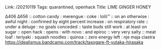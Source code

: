 Link: /20210119
Tags: quarantined, openhack
Title: LIME GINGER HONEY
  
∆406 ∆656 :: cotton candy : merengue : coke : lolô™ :: on an otherwise : awful night : confirmed by eight percent increase : on respiratory rate :: under a deluge : no goals conceded :: taste buds still work : at least on sugar :: open hack : opens : with novo : and epiroc :: very very salty :: meat loaf : teriyaki : squash noodles : quinoa :: zero energy left : nje maja ciastra
<https://idealismus.bandcamp.com/track/tasogare-ft-yutaka-hirasaka>
